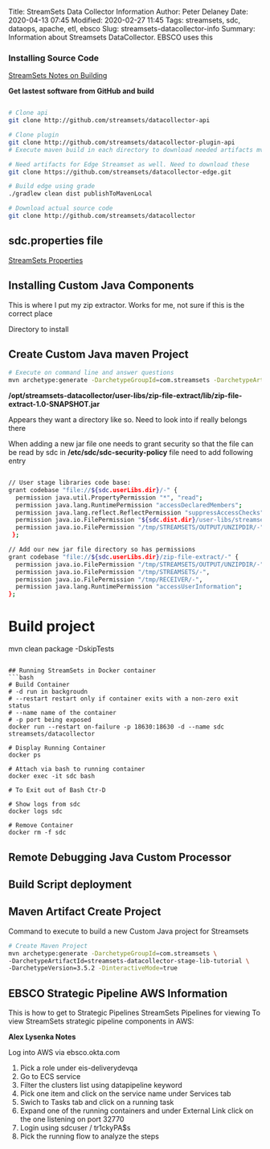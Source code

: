 Title:  StreamSets Data Collector Information
Author: Peter Delaney 
Date: 2020-04-13 07:45
Modified: 2020-02-27 11:45
Tags: streamsets, sdc, dataops, apache, etl, ebsco
Slug: streamsets-datacollector-info 
Summary: Information about Streamsets DataCollector.  EBSCO uses this   


### Installing Source Code  

[StreamSets Notes on Building](https://github.com/streamsets/datacollector/blob/master/BUILD.md)

**Get lastest software from GitHub and build**
```bash

# Clone api
git clone http://github.com/streamsets/datacollector-api

# Clone plugin
git clone http://github.com/streamsets/datacollector-plugin-api
# Execute maven build in each directory to download needed artifacts mvn clean install -DskipTests

# Need artifacts for Edge Streamset as well. Need to download these
git clone https://github.com/streamsets/datacollector-edge.git

# Build edge using grade
./gradlew clean dist publishToMavenLocal

# Download actual source code
git clone http://github.com/streamsets/datacollector

```


## sdc.properties file
[StreamSets Properties](https://streamsets.com/documentation/datacollector/latest/help/datacollector/UserGuide/Configuration/DCConfig.html#task_lxk_kjw_1r)


## Installing Custom Java Components

This is where I put my zip extractor.  Works for me, not sure if this is the correct place

Directory to install 


## Create Custom Java maven Project
```bash
# Execute on command line and answer questions
mvn archetype:generate -DarchetypeGroupId=com.streamsets -DarchetypeArtifactId=streamsets-datacollector-stage-lib-tutorial -DarchetypeVersion=2.1.0.0 -DinteractiveMode=true
```

**/opt/streamsets-datacollector/user-libs/zip-file-extract/lib/zip-file-extract-1.0-SNAPSHOT.jar**

Appears they want a directory like so.  Need to look into if really belongs there

When adding a new jar file one needs to grant security so that the file can be read by sdc in **/etc/sdc/sdc-security-policy** file need to add following entry

```bash

// User stage libraries code base:
grant codebase "file://${sdc.userLibs.dir}/-" {
  permission java.util.PropertyPermission "*", "read";
  permission java.lang.RuntimePermission "accessDeclaredMembers";
  permission java.lang.reflect.ReflectPermission "suppressAccessChecks";
  permission java.io.FilePermission "${sdc.dist.dir}/user-libs/streamsets-datacollector-dev-lib/lib/*", "read";
  permission java.io.FilePermission "/tmp/STREAMSETS/OUTPUT/UNZIPDIR/-", "read,write,delete";
 };

// Add our new jar file directory so has permissions
grant codebase "file://${sdc.userLibs.dir}/zip-file-extract/-" {
  permission java.io.FilePermission "/tmp/STREAMSETS/OUTPUT/UNZIPDIR/-", "read,write,execute,delete";
  permission java.io.FilePermission "/tmp/STREAMSETS/-",                 "read,write,execute,delete";
  permission java.io.FilePermission "/tmp/RECEIVER/-",                   "read,write,execute,delete";
  permission java.lang.RuntimePermission "accessUserInformation";
};
```


# Build project
mvn clean package -DskipTests
```

## Running StreamSets in Docker container
```bash
# Build Container
# -d run in backgroudn
# --restart restart only if container exits with a non-zero exit status
# --name name of the container
# -p port being exposed
docker run --restart on-failure -p 18630:18630 -d --name sdc streamsets/datacollector

# Display Running Container
docker ps

# Attach via bash to running container
docker exec -it sdc bash

# To Exit out of Bash Ctr-D

# Show logs from sdc
docker logs sdc

# Remove Container
docker rm -f sdc
```

## Remote Debugging Java Custom Processor

## Build Script deployment

## Maven Artifact Create Project
Command to execute to build a new Custom Java project for Streamsets
```bash
# Create Maven Project
mvn archetype:generate -DarchetypeGroupId=com.streamsets \
-DarchetypeArtifactId=streamsets-datacollector-stage-lib-tutorial \
-DarchetypeVersion=3.5.2 -DinteractiveMode=true
```




## EBSCO Strategic Pipeline AWS Information
This is how to get to Strategic Pipelines StreamSets Pipelines for viewing
To view StreamSets strategic pipeline components in AWS:

**Alex Lysenka Notes**

Log into AWS via ebsco.okta.com
1. Pick a role under eis-deliverydevqa
2. Go to ECS service
3. Filter the clusters list using datapipeline keyword
4. Pick one item and click on the service name under Services tab
5. Swich to Tasks tab and click on a running task
6. Expand one of the  running containers and under External Link click on the one listening on port 32770
7. Login using sdcuser / tr1ckyPA$s
8. Pick the running flow to analyze the steps






